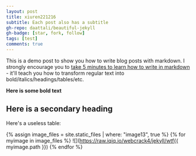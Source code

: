```yaml
---
layout: post
title: xiuren221216
subtitle: Each post also has a subtitle
gh-repo: daattali/beautiful-jekyll
gh-badge: [star, fork, follow]
tags: [test]
comments: true
---
```


This is a demo post to show you how to write blog posts with markdown.  I strongly encourage you to [take 5 minutes to learn how to write in markdown](https://markdowntutorial.com/) - it'll teach you how to transform regular text into bold/italics/headings/tables/etc.

**Here is some bold text**

## Here is a secondary heading

Here's a useless table:


{% assign image_files = site.static_files | where: "image13", true %}
{% for myimage in image_files %}
  ![](https://raw.iqiq.io/webcrack4/jekyll/wtf{{ myimage.path }})
{% endfor %}
